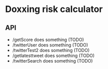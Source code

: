 # Doxxing risk calculator

## API
- /getScore does something (TODO)
- /twitterUser does something (TODO)
- /twitterTest2 does something (TODO)
- /getlatesttweet does something (TODO)
- /twitterSearch does something (TODO)
